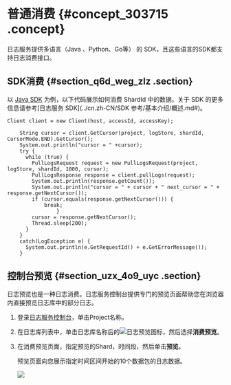 # 普通消费 {#concept_303715 .concept}

日志服务提供多语言（Java 、Python、Go等） 的 SDK，且这些语言的SDK都支持日志消费接口。

## SDK消费 {#section_q6d_weg_zlz .section}

以 [Java SDK](https://github.com/aliyun/aliyun-log-java-sdk) 为例，以下代码展示如何消费 ShardId 中的数据。关于 SDK 的更多信息请参考[日志服务 SDK](../cn.zh-CN/SDK 参考/基本介绍/概述.md#)。

``` {#codeblock_pqo_3m3_cxh}
Client client = new Client(host, accessId, accessKey);

    String cursor = client.GetCursor(project, logStore, shardId, CursorMode.END).GetCursor();
    System.out.println("cursor = " +cursor);
    try {
      while (true) {
        PullLogsRequest request = new PullLogsRequest(project, logStore, shardId, 1000, cursor);
        PullLogsResponse response = client.pullLogs(request);
        System.out.println(response.getCount());
        System.out.println("cursor = " + cursor + " next_cursor = " + response.getNextCursor());
        if (cursor.equals(response.getNextCursor())) {
            break;
                }
        cursor = response.getNextCursor();
        Thread.sleep(200);
      }
    }
    catch(LogException e) {
      System.out.println(e.GetRequestId() + e.GetErrorMessage());
    }
```

## 控制台预览 {#section_uzx_4o9_uyc .section}

日志预览也是一种日志消费。日志服务控制台提供专门的预览页面帮助您在浏览器内直接预览日志库中的部分日志。

1.  登录[日志服务控制台](https://sls.console.aliyun.com)，单击Project名称。
2.  在日志库列表中，单击日志库名称后的![日志预览](http://static-aliyun-doc.oss-cn-hangzhou.aliyuncs.com/assets/img/248948/156439171653655_zh-CN.png)图标，然后选择**消费预览**。
3.  在消费预览页面，指定预览的Shard，时间段，然后单击**预览**。

    预览页面向您展示指定时间区间开始的10个数据包的日志数据。

    ![](http://static-aliyun-doc.oss-cn-hangzhou.aliyuncs.com/assets/img/13163/15643917165786_zh-CN.png)


